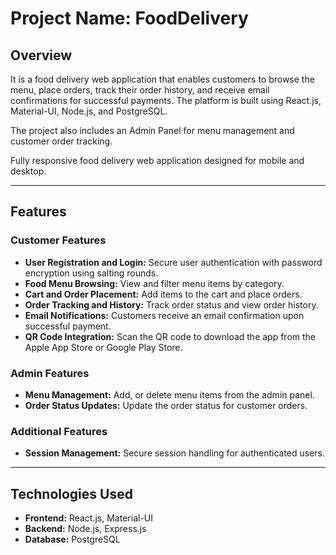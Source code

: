 # Project Name: FoodDelivery

## Overview
It is a food delivery web application that enables customers to browse the menu, place orders, track their order history, and receive email confirmations for successful payments. The platform is built using React.js, Material-UI, Node.js, and PostgreSQL.

The project also includes an Admin Panel for menu management and customer order tracking.

Fully responsive food delivery web application designed for mobile and desktop.

---

## Features
### **Customer Features**
- **User Registration and Login:** Secure user authentication with password encryption using salting rounds.
- **Food Menu Browsing:** View and filter menu items by category.
- **Cart and Order Placement:** Add items to the cart and place orders.
- **Order Tracking and History:** Track order status and view order history.
- **Email Notifications:** Customers receive an email confirmation upon successful payment.
- **QR Code Integration:** Scan the QR code to download the app from the Apple App Store or Google Play Store.

### **Admin Features**
- **Menu Management:** Add, or delete menu items from the admin panel.
- **Order Status Updates:** Update the order status for customer orders.

### **Additional Features**
- **Session Management:** Secure session handling for authenticated users.

---

## Technologies Used
- **Frontend:** React.js, Material-UI
- **Backend:** Node.js, Express.js
- **Database:** PostgreSQL

